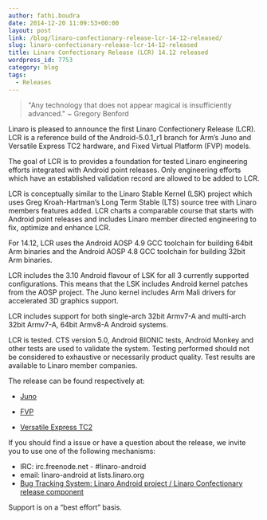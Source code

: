 ```yaml
---
author: fathi.boudra
date: 2014-12-20 11:09:53+00:00
layout: post
link: /blog/linaro-confectionary-release-lcr-14-12-released/
slug: linaro-confectionary-release-lcr-14-12-released
title: Linaro Confectionary Release (LCR) 14.12 released
wordpress_id: 7753
category: blog
tags:
  - Releases
---
```


> "Any technology that does not appear magical is insufficiently advanced." ~ Gregory Benford

Linaro is pleased to announce the first Linaro Confectionery Release (LCR). LCR is a reference build of the Android-5.0.1_r1 branch for Arm’s Juno and Versatile Express TC2 hardware, and Fixed Virtual Platform (FVP) models.

The goal of LCR is to provides a foundation for tested Linaro engineering efforts integrated with Android point releases. Only engineering efforts which have an established validation record are allowed to be added to LCR.

LCR is conceptually similar to the Linaro Stable Kernel (LSK) project which uses Greg Kroah-Hartman’s Long Term Stable (LTS) source tree with Linaro members features added. LCR charts a comparable course that starts with Android point releases and includes Linaro member directed engineering to fix, optimize and enhance LCR.

For 14.12, LCR uses the Android AOSP 4.9 GCC toolchain for building 64bit Arm binaries and the Android AOSP 4.8 GCC toolchain for building 32bit Arm binaries.

LCR includes the 3.10 Android flavour of LSK for all 3 currently supported configurations. This means that the LSK includes Android kernel patches from the AOSP project. The Juno kernel includes Arm Mali drivers for accelerated 3D graphics support.

LCR includes support for both single-arch 32bit Armv7-A and multi-arch 32bit Armv7-A, 64bit Armv8-A Android systems.

LCR is tested. CTS version 5.0, Android BIONIC tests, Android Monkey and other tests are used to validate the system. Testing performed should not be considered to exhaustive or necessarily product quality. Test results are available to Linaro member companies.

The release can be found respectively at:

- [Juno](/downloads/)

- [FVP](/downloads/)

- [Versatile Express TC2](/downloads/)

If you should find a issue or have a question about the release, we invite you to use one of the following mechanisms:

- IRC: irc.freenode.net - #linaro-android
- email: linaro-android at lists.linaro.org
- [Bug Tracking System: Linaro Android project / Linaro Confectionary release component](https://bugs.linaro.org/enter_bug.cgi?product=Linaro%20Android)

Support is on a “best effort” basis.
